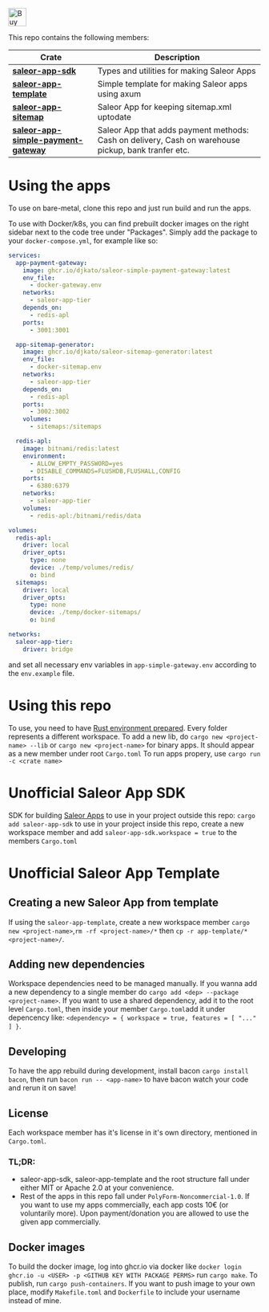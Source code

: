 <a href='https://ko-fi.com/A0A8Q3SVZ' target='_blank'><img height='36' style='border:0px;height:36px;' src='https://storage.ko-fi.com/cdn/kofi4.png?v=3' border='0' alt='Buy Me a Coffee at ko-fi.com' /></a>

This repo contains the following members:

| Crate                                                                                                                | Description                                                                                         |
| -------------------------------------------------------------------------------------------------------------------- | --------------------------------------------------------------------------------------------------- |
| [**saleor-app-sdk**](https://crates.io/crates/saleor-app-sdk)                                                        | Types and utilities for making Saleor Apps                                                          |
| [**saleor-app-template**](https://github.com/djkato/saleor-apps-rs/tree/master/app-template)                         | Simple template for making Saleor apps using axum                                                   |
| [**saleor-app-sitemap**](https://github.com/djkato/saleor-apps-rs/tree/master/sitemap-generator)                     | Saleor App for keeping sitemap.xml uptodate                                                         |
| [**saleor-app-simple-payment-gateway**](https://github.com/djkato/saleor-apps-rs/tree/master/simple-payment-gateway) | Saleor App that adds payment methods: Cash on delivery, Cash on warehouse pickup, bank tranfer etc. |

# Using the apps

To use on bare-metal, clone this repo and just run build and run the apps.

To use with Docker/k8s, you can find prebuilt docker images on the right sidebar next to the code tree under "Packages".
Simply add the package to your `docker-compose.yml`, for example like so:

```yml
services:
  app-payment-gateway:
    image: ghcr.io/djkato/saleor-simple-payment-gateway:latest
    env_file:
      - docker-gateway.env
    networks:
      - saleor-app-tier
    depends_on:
      - redis-apl
    ports:
      - 3001:3001

  app-sitemap-generator:
    image: ghcr.io/djkato/saleor-sitemap-generator:latest
    env_file:
      - docker-sitemap.env
    networks:
      - saleor-app-tier
    depends_on:
      - redis-apl
    ports:
      - 3002:3002
    volumes:
      - sitemaps:/sitemaps

  redis-apl:
    image: bitnami/redis:latest
    environment:
      - ALLOW_EMPTY_PASSWORD=yes
      - DISABLE_COMMANDS=FLUSHDB,FLUSHALL,CONFIG
    ports:
      - 6380:6379
    networks:
      - saleor-app-tier
    volumes:
      - redis-apl:/bitnami/redis/data

volumes:
  redis-apl:
    driver: local
    driver_opts:
      type: none
      device: ./temp/volumes/redis/
      o: bind
  sitemaps:
    driver: local
    driver_opts:
      type: none
      device: ./temp/docker-sitemaps/
      o: bind

networks:
  saleor-app-tier:
    driver: bridge
```

and set all necessary env variables in `app-simple-gateway.env` according to the `env.example` file.

# Using this repo

To use, you need to have [Rust environment prepared](https://rustup.rs/).
Every folder represents a different workspace. To add a new lib, do `cargo new <project-name> --lib` or `cargo new <project-name>` for binary apps. It should appear as a new member under root `Cargo.toml`
To run apps propery, use `cargo run -c <crate name>`

# Unofficial Saleor App SDK

SDK for building [Saleor Apps](https://github.com/saleor/apps)
to use in your project outside this repo: `cargo add saleor-app-sdk`
to use in your project inside this repo, create a new workspace member and add `saleor-app-sdk.workspace = true` to the members `Cargo.toml`

# Unofficial Saleor App Template

## Creating a new Saleor App from template

If using the `saleor-app-template`, create a new workspace member `cargo new <project-name>`,`rm -rf <project-name>/*` then `cp -r app-template/* <project-name>/`.

## Adding new dependencies

Workspace dependencies need to be managed manually. If you wanna add a new dependency to a single member do `cargo add <dep> --package <project-name>`.
If you want to use a shared dependency, add it to the root level `Cargo.toml`,
then inside your member `Cargo.toml`add it under depencency like: `<dependency> = { workspace = true, features = [ "..." ] }`.

## Developing

To have the app rebuild during development, install bacon `cargo install bacon`, then run `bacon run -- <app-name>` to have bacon watch your code and rerun it on save!

## License

Each workspace member has it's license in it's own directory, mentioned in `Cargo.toml`.

### TL;DR:

- saleor-app-sdk, saleor-app-template and the root structure fall under either MIT or Apache 2.0 at your convenience.
- Rest of the apps in this repo fall under `PolyForm-Noncommercial-1.0`. If you want to use my apps commercially, each app costs 10€ (or voluntarily more). Upon payment/donation you are allowed to use the given app commercially.

## Docker images

To build the docker image, log into ghcr.io via docker like `docker login ghcr.io -u <USER> -p <GITHUB KEY WITH PACKAGE PERMS>` run `cargo make`. To publish, run `cargo push-containers`. If you want to push image to your own place, modify `Makefile.toml` and `Dockerfile` to include your username instead of mine.
